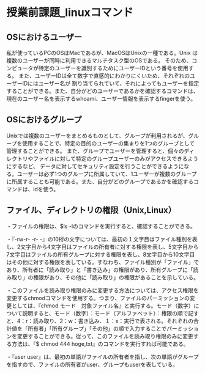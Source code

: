# 授業前課題_linuxコマンド

## OSにおけるユーザー

私が使っているPCのOSはMacであるが、MacOSはUnixの一種である。Unix は複数のユーザーが同時に利用できるマルチタスク型のOSである。 そのため、コンピュータが特定のユーザーを識別するためにユーザーIDという番号を使用する。 また、ユーザーIDは全て数字で直感的にわかりにくいため、それぞれのユーザーIDにはユーザー名が 割り当てられていて、それによってもユーザーを指定することができる。また、自分がどのユーザーであるかを確認するコマンドは、現在のユーザー名を表示するwhoami、ユーザー情報を表示するfingerを使う。

## OSにおけるグループ

Unixでは複数のユーザーをまとめるものとして、グループが利用されるが、グループを使用することで、特定の目的のユーザーの集まりを1つのグループとして管理することができる。 また、グループでユーザーを管理すると、個々のディレクトリやファイルに対して特定のグループユーザーのみがアクセスできるようにするなど、 データに対してセキュリティ設定を行うことができるようになる。ユーザーは必ず1つのグループに所属していて、1ユーザーが複数のグループに所属することも可能である。また、自分がどのグループであるかを確認するコマンドは、idを使う。

## ファイル、ディレクトリの権限（Unix,Linux）

・ファイルの権限は、$ls -lのコマンドを実行すると、確認することができる。

・『-rw-r- -r- -』の10桁の文字については、最初の１文字目はファイル種別を表し、2文字目から4文字目はファイルの所有者に対する権限を表し、5文字目から7文字目はファイルの所有グループに対する権限を表し、8文字目から10文字目はその他に対する権限を表している。すなわち、ファイル種別が「ファイル」であり、所有者に「読み取り」と「書き込み」の権限があり、所有グループに「読み取り」の権限があり、その他に「読み取り」の権限があることを示している。

・このファイルを読み取り権限のみに変更する方法については、アクセス権限を変更するchmodコマンドを使用する。つまり、ファイルのパーミッションの変更としては、『chmod モード　対象ファイル名』と実行する。モード（数字）について説明すると、モード（数字）：モード（アルファベット）：権限の順で記すと、4：r：読み取り、2：w：書き込み、１：x：実行で表される。それぞれの合計値を「所有者」「所有グループ」「その他」の順で入力することでパーミッションを変更することができる。従って、このファイルを読み取り権限のみに変更する方法は、『$ chmod 444 hoge,txt』のコマンドを実行すれば可能である。

・『user user』は、最初の単語がファイルの所有者を指し、次の単語がグループを指すので、ファイルの所有者がuser、グループもuserを表している。
